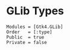 # GLib Types

```@autodocs
Modules = [Gtk4.GLib]
Order   = [:type]
Public  = true
Private = false
```

